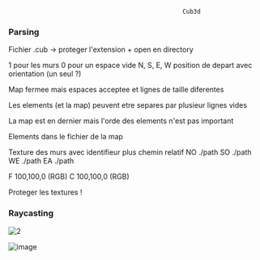                                                     Cub3d

### Parsing

Fichier .cub -> proteger l'extension + open en directory

1 pour les murs
0 pour un espace vide
N, S, E, W position de depart avec orientation (un seul ?)

Map fermee mais espaces acceptee et lignes de taille diferentes

Les elements (et la map) peuvent etre separes par plusieur lignes vides 

La map est en dernier mais l'orde des elements n'est pas important

Elements dans le fichier de la map

Texture des murs avec identifieur plus chemin relatif
NO ./path
SO ./path
WE ./path
EA ./path

F 100,100,0 (RGB)
C 100,100,0 (RGB)

Proteger les textures !

### Raycasting


![2](https://user-images.githubusercontent.com/70019918/201788551-4000b45f-1a7f-40af-a0b4-36e23d63cbee.png)

![image](https://user-images.githubusercontent.com/70019918/201788011-4e288c8e-ebf6-42f1-9055-0d20615fe017.png)
